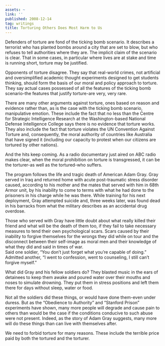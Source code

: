 ```yaml
---
assets: ~
link: ''
published: 2008-12-14
tag: writings
title: Torturing Others Does Most Harm to Us
---
```

Defenders of torture are fond of the ticking bomb scenario. It describes
a terrorist who has planted bombs around a city that are set to blow,
but who refuses to tell authorities where they are. The implicit claim
of the scenario is clear. That in some cases, in particular where lives
are at stake and time is running short, torture may be justified.

Opponents of torture disagree. They say that real-world crimes, not
artificial and oversimplified academic thought experiments designed to
get students thinking, should form the basis of our moral and policy
approach to torture. They say actual cases possessed of all the features
of the ticking bomb scenario-the features that justify torture-are very,
very rare.

There are many other arguments against torture, ones based on reason and
evidence rather than, as is the case with the ticking bomb scenario,
manipulative emotion. These include the fact that no less than the
Centre for Strategic Intelligence Research at the Washington-based
National Defense Intelligence College says there is no evidence that
torture works. They also include the fact that torture violates the UN
Convention Against Torture and, consequently, the moral authority of
countries like Australia that have signed it (including our capacity to
protest when our citizens are tortured by other nations).

And the hits keep coming. As a radio documentary just aired on ABC radio
makes clear, when the moral prohibition on torture is transgressed, it
can be the torturer-as well as the tortured-who suffers.

The program follows the life and tragic death of American Adam Gray.
Gray served in Iraq and returned home with acute post-traumatic stress
disorder caused, according to his mother and the mates that served with
him in 68th Armor unit, by his inability to come to terms with what he
had done to the prisoners in his charge while he was there. While
training for his next deployment, Gray attempted suicide and, three
weeks later, was found dead in his barracks from what the military
describes as an accidental drug overdose.

Those who served with Gray have little doubt about what really killed
their friend and what will be the death of them too, if they fail to
take necessary measures to tend their own psychological scars. Scars
caused by their inability to forgive themselves for the wrongs they did
while on tour and the disconnect between their self-image as moral men
and their knowledge of what they did and said in times of war. \
Said one soldier, “You don’t just forget what you’re capable of doing.”
Admitted another, “I went to confession, went to counseling, I still
can’t forgive myself.”

What did Gray and his fellow soldiers do? They blasted music in the ears
of detainees to keep them awake and poured water over their mouths and
noses to simulate drowning. They put them in stress positions and left
them there for days without sleep, water or food.

Not all the soldiers did these things, or would have done them-even
under duress. But as the “Obedience to Authority” and “Stanford Prison”
experiments have shown, many more people will degrade and cause pain to
others than would be the case if the conditions conducive to such abuse
were not present. Indeed, as the story of Adam Gray suggests, many more
will do these things than can live with themselves after.

We need to forbid torture for many reasons. These include the terrible
price paid by both the tortured and the torturer.